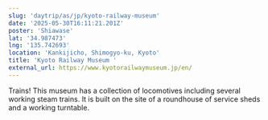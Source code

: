 ```yaml
---
slug: 'daytrip/as/jp/kyoto-railway-museum'
date: '2025-05-30T16:11:21.201Z'
poster: 'Shiawase'
lat: '34.987473'
lng: '135.742693'
location: 'Kankijicho, Shimogyo-ku, Kyoto'
title: 'Kyoto Railway Museum '
external_url: https://www.kyotorailwaymuseum.jp/en/
---
```

Trains! This museum has a collection of locomotives including several working steam trains. It is built on the site of a roundhouse of service sheds and a working turntable.
